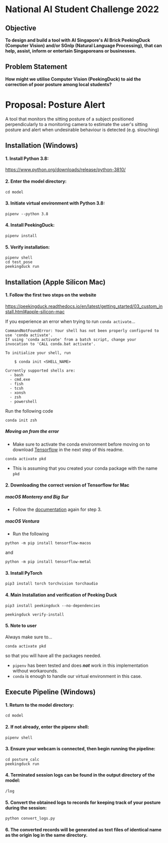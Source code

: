 # <AI Singapore> National AI Student Challenge 2022

## Objective
**To design and build a tool with AI Singapore's AI Brick PeekingDuck (Computer Vision) and/or SGnlp (Natural Language Processing), that can help, assist, inform or entertain Singaporeans or businesses.**

## Problem Statement

**How might we utilise Computer Vision (PeekingDuck) to aid the correction of poor posture among local students?**

# Proposal: Posture Alert

A tool that monitors the sitting posture of a subject positioned perpendicularly to a monitoring camera to estimate the user's sitting posture and alert when undesirable behaviour is detected (e.g. slouching)

## Installation (Windows)

#### 1. Install Python 3.8:
https://www.python.org/downloads/release/python-3810/

#### 2. Enter the model directory:
``` 
cd model
```

#### 3. Initiate virtual environment with Python 3.8:
```
pipenv --python 3.8
```

#### 4. Install PeekingDuck:
```
pipenv install
```

#### 5. Verify installation:
```
pipenv shell
cd test_pose
peekingduck run
```

## Installation (Apple Silicon Mac)

#### 1. Follow the first two steps on the website
https://peekingduck.readthedocs.io/en/latest/getting_started/03_custom_install.html#apple-silicon-mac


If you experience an error when trying to run `conda activate`...
```shell
CommandNotFoundError: Your shell has not been properly configured to use 'conda activate'.
If using 'conda activate' from a batch script, change your
invocation to 'CALL conda.bat activate'.

To initialize your shell, run

    $ conda init <SHELL_NAME>

Currently supported shells are:
  - bash
  - cmd.exe
  - fish
  - tcsh
  - xonsh
  - zsh
  - powershell
```

Run the following code
```shell
conda init zsh
```
##### Moving on from the error

-  Make sure to activate the conda environment before moving on to download [Tensorflow](#2-downloading-the-correct-version-of-tensorflow-for-mac) in the next step of this readme.
```shell
conda activate pkd
```
- This is assuming that you created your conda package with the name `pkd`
#### 2. Downloading the correct version of Tensorflow for Mac

##### macOS Monterey and Big Sur
- Follow the [documentation](https://peekingduck.readthedocs.io/en/latest/getting_started/03_custom_install.html#apple-silicon-mac) again for step 3.

##### macOS Ventura
- Run the following
```shell
python -m pip install tensorflow-macos
```
and
```shell
python -m pip install tensorflow-metal
```

#### 3. Install PyTorch
```shell
pip3 install torch torchvision torchaudio
```

#### 4. Main Installation and verification of Peeking Duck
```shell
pip3 install peekingduck --no-dependencies

peekingduck verify-install
```
#### 5. Note to user
  Always make sure to...
```shell
conda activate pkd
```
so that you will have all the packages needed.
- `pipenv` has been tested and does ***not*** work in this implementation without workarounds.
- `conda` is enough to handle our virtual environment in this case.

## Execute Pipeline (Windows)

#### 1. Return to the model directory:
```
cd model
```

#### 2. If not already, enter the pipenv shell:
```
pipenv shell
```

#### 3. Ensure your webcam is connected, then begin running the pipeline:
```
cd posture_calc
peekingduck run
```

#### 4. Terminated session logs can be found in the output directory of the model:
```
/log
```

#### 5. Convert the obtained logs to records for keeping track of your posture during the session:
```
python convert_logs.py
```

#### 6. The converted records will be generated as text files of identical name as the origin log in the same directory.